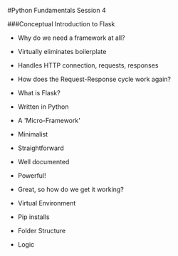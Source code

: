 #Python Fundamentals Session 4

###Conceptual Introduction to Flask
- Why do we need a framework at all?   
 - Virtually eliminates boilerplate
 - Handles HTTP connection, requests, responses
 - How does the Request-Response cycle work again?



- What is Flask?
 - Written in Python
 - A 'Micro-Framework'
  - Minimalist
  - Straightforward
  - Well documented
  - Powerful!

- Great, so how do we get it working?
 - Virtual Environment
  - Pip installs
 - Folder Structure
 - Logic  
